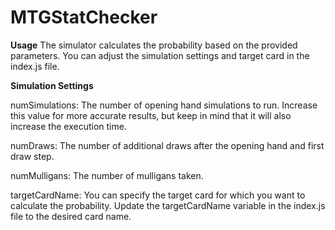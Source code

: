 # MTGStatChecker

**Usage**
The simulator calculates the probability based on the provided parameters. You can adjust the simulation settings and target card in the index.js file.

**Simulation Settings**

numSimulations: The number of opening hand simulations to run. Increase this value for more accurate results, but keep in mind that it will also increase the execution time.

numDraws: The number of additional draws after the opening hand and first draw step.

numMulligans: The number of mulligans taken.

targetCardName: You can specify the target card for which you want to calculate the probability. Update the targetCardName variable in the index.js file to the desired card name.

